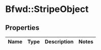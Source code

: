 # Bfwd::StripeObject

## Properties
Name | Type | Description | Notes
------------ | ------------- | ------------- | -------------


